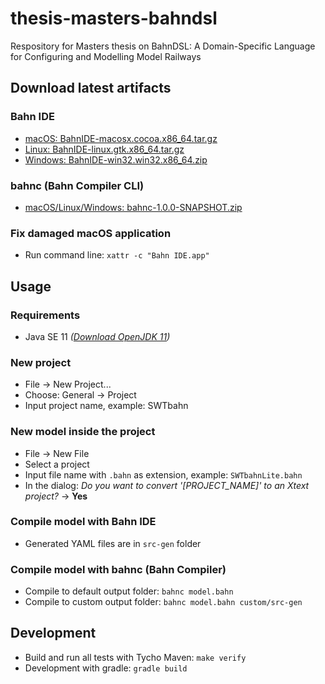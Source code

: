 # thesis-masters-bahndsl

Respository for Masters thesis on BahnDSL: A Domain-Specific Language for Configuring and Modelling Model Railways

## Download latest artifacts

### Bahn IDE
- [macOS: BahnIDE-macosx.cocoa.x86_64.tar.gz](https://gitlab.rz.uni-bamberg.de/swt/teaching/2019-ws/thesis-masters-bahndsl/-/jobs/artifacts/develop/raw/src/build/BahnIDE-macosx.cocoa.x86_64.tar.gz?job=maven-rcp)
- [Linux: BahnIDE-linux.gtk.x86_64.tar.gz](https://gitlab.rz.uni-bamberg.de/swt/teaching/2019-ws/thesis-masters-bahndsl/-/jobs/artifacts/develop/raw/src/build/BahnIDE-linux.gtk.x86_64.tar.gz?job=maven-rcp)
- [Windows: BahnIDE-win32.win32.x86_64.zip](https://gitlab.rz.uni-bamberg.de/swt/teaching/2019-ws/thesis-masters-bahndsl/-/jobs/artifacts/develop/raw/src/build/BahnIDE-win32.win32.x86_64.zip?job=maven-rcp)

### bahnc (Bahn Compiler CLI)
- [macOS/Linux/Windows: bahnc-1.0.0-SNAPSHOT.zip](https://gitlab.rz.uni-bamberg.de/swt/teaching/2019-ws/thesis-masters-bahndsl/-/jobs/artifacts/develop/raw/src/build/bahnc-1.0.0-SNAPSHOT.zip?job=gradle-compiler-ide)

### Fix damaged macOS application
- Run command line: `xattr -c "Bahn IDE.app"`

## Usage

### Requirements
- Java SE 11 *([Download OpenJDK 11](https://adoptopenjdk.net/index.html?variant=openjdk11&jvmVariant=hotspot))*

### New project
- File -> New Project...
- Choose: General -> Project
- Input project name, example: SWTbahn

### New model inside the project
- File -> New File
- Select a project
- Input file name with `.bahn` as extension, example: `SWTbahnLite.bahn`
- In the dialog: *Do you want to convert '[PROJECT_NAME]' to an Xtext project?* -> **Yes**

### Compile model with Bahn IDE
- Generated YAML files are in `src-gen` folder

### Compile model with bahnc (Bahn Compiler)
- Compile to default output folder: `bahnc model.bahn`
- Compile to custom output folder: `bahnc model.bahn custom/src-gen`

## Development
- Build and run all tests with Tycho Maven: `make verify`
- Development with gradle: `gradle build`